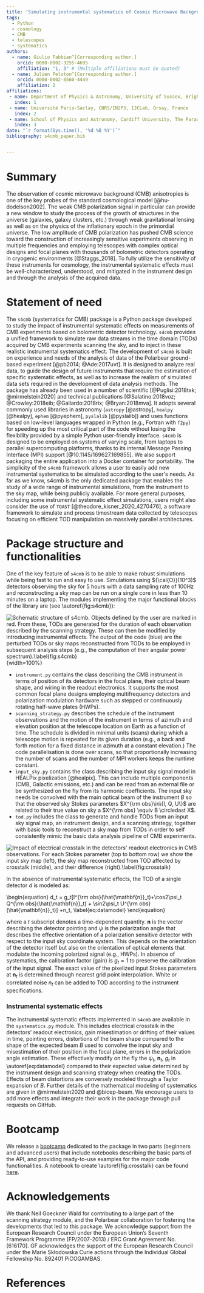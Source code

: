 ```yaml
---
title: 'Simulating instrumental systematics of Cosmic Microwave Background experiments with s4cmb'
tags:
  - Python
  - cosmology
  - CMB
  - telescopes
  - systematics
authors:
  - name: Giulio Fabbian^[Corresponding author.]
    orcid: 0000-0002-3255-4695
    affiliation: "1, 3" # (Multiple affiliations must be quoted)
  - name: Julien Peloton^[Corresponding author.]
    orcid: 0000-0002-8560-4449
    affiliation: 2
affiliations:
 - name: Department of Physics & Astronomy, University of Sussex, Brighton BN1 9QH, UK
   index: 1
 - name: Université Paris-Saclay, CNRS/IN2P3, IJCLab, Orsay, France
   index: 2
 - name: School of Physics and Astronomy, Cardiff University, The Parade, Cardiff, CF24 3AA, UK
   index: 3
date: "`r format(Sys.time(), '%d %B %Y')`"
bibliography: s4cmb_paper.bib


---
```


# Summary

The observation of cosmic microwave background (CMB) anisotropies is one of the key probes of the standard cosmological model [@hu-dodelson2002].
The weak CMB polarization signal in particular can provide a new window to study the process of the growth of structures in the universe (galaxies, galaxy clusters, etc.) through weak gravitational lensing as well as on the physics of the inflationary epoch in the primordial universe.
The low amplitude of CMB polarization has pushed CMB science toward the construction of increasingly sensitive experiments observing in multiple frequencies and employing telescopes with complex optical designs and focal planes with thousands of bolometric detectors operating in cryogenic environments [@Staggs_2018].
To fully utilize the sensitivity of these instruments for cosmology, the instrumental systematic effects must be well-characterized, understood, and mitigated in the instrument design and through the analysis of the acquired data.


# Statement of need

The `s4cmb` (systematics for CMB) package is a Python package developed to study
the impact of instrumental systematic effects on measurements of CMB experiments based on bolometric detector technology.
`s4cmb` provides a unified framework to simulate raw data streams in the time domain (TODs) acquired by CMB experiments scanning the sky, and to inject in these
realistic instrumental systematics effect.
The development of `s4cmb` is built on experience and needs of the analysis of
data of the Polarbear ground-based experiment [@pb2014; @Ade:2017uvt].
It is designed to analyze real data, to guide the design of future instruments that require the estimation of specific systematic effects, as well as to increase the realism of simulated data sets required in the development of data analysis methods.
The package has already been used in a number of scientific [@Puglisi:2018txk; @mirmelstein2020] and technical publications [@Salatino:2018voz; @Crowley:2018eib; @Gallardo:2018rix; @Bryan:2018mva].
It adopts several commonly used libraries in astronomy (`astropy` [@astropy], `healpy` [@healpy], `ephem` [@pyephem], `pyslalib` [@pyslalib]) and uses functions based on low-level languages wrapped in Python (e.g., Fortran with `f2py`) for speeding up the most critical part of the code without losing the flexibility provided by a simple Python user-friendly interface.
`s4cmb` is designed to be employed on systems of varying scale, from laptops to parallel supercomputing platforms, thanks to its internal Message Passing Interface (MPI) support [@10.1145/169627.169855].
We also support packaging the entire application into a Docker container for portability.
The simplicity of the `s4cmb` framework allows a user to easily add new instrumental systematics to be simulated according to the user's needs.
As far as we know, s4cmb is the only dedicated package that enables the study of a wide range of instrumental simulations, from the instrument to the sky map, while being publicly available. For more general purposes, including some instrumental systematic effect simulations, users might also consider the use of `TOAST` [@theodore_kisner_2020_4270476], a software framework to simulate and process timestream data collected by telescopes focusing on efficient TOD manipulation on massively parallel architectures.

# Package structure and functionalities

One of the key feature of `s4cmb` is to be able to make robust simulations while being fast to run and easy to use. Simulations using ${\cal{O}}(10^3)$ detectors observing the sky for 5 hours with a data sampling rate of $100$Hz and reconstructing a sky map can be run on a single core in less than 10 minutes on a laptop. The modules implementing the major functional blocks of the library are (see \autoref{fig:s4cmb}):

![Schematic structure of `s4cmb`. Objects defined by the user are marked in red. From these, TODs are generated for the duration of each observation described by the scanning strategy. These can then be modified by introducing instrumental effects. The output of the code (blue) are the perturbed TODs or sky maps reconstructed from TODs to be employed in subsequent analysis steps (e.g., the computation of their angular power spectrum).\label{fig:s4cmb}](presentation.png){width=100%}

* `instrument.py` contains the class describing the CMB instrument in terms of position of its detectors in the focal plane, their optical beam shape, and wiring in the readout electronics. It supports the most common focal plane designs employing multifrequency detectors and polarization modulation hardware such as stepped or continuously rotating half-wave plates (HWPs).
* `scanning_strategy.py` describes the schedule of the instrument observations and the motion of the instrument in terms of azimuth and elevation position at the telescope location on Earth as a function of time.
The schedule is divided in minimal units (scans) during which a telescope motion is repeated for its given duration (e.g., a back and forth motion for a fixed distance in azimuth at a constant elevation.) The code parallelisation is done over scans, so that proportionally increasing the number of scans and the number of MPI workers keeps the runtime constant.
* `input_sky.py` contains the class describing the input sky signal model in HEALPix pixelization [@healpix]. This can include multiple components (CMB, Galactic emissions, etc.) and can be read from an external file or be synthesized on the fly from its harmonic coefficients. The input sky needs be convolved with the main optical beam of the instrument $B$ so that the observed sky Stokes parameters $X^{\rm obs}\in\{I, Q, U\}$ are related to their true value on sky a $X^{\rm obs} \equiv B \circledast X$.
* `tod.py` includes the class to generate and handle TODs from an input sky signal map, an instrument design, and a scanning strategy, together with basic tools to reconstruct a sky map from TODs in order to self consistently mimic the basic data analysis pipeline of CMB experiments.

![Impact of electrical crosstalk in the detectors' readout electronics in CMB observations. For each Stokes parameter (top to bottom row) we show the input sky map (left), the sky map reconstructed from TOD affected by crosstalk (middle), and their difference (right).\label{fig:crosstalk}](crosstalk_zoom.png)

In the absence of instrumental systematic effects, the TOD of a single detector $d$ is modeled as:

\begin{equation}
d_t  = g_t[I^{\rm obs}(\hat{\mathbf{n}}_t)+\cos2\psi_t Q^{\rm obs}(\hat{\mathbf{n}}_t) + \sin2\psi_t U^{\rm obs}(\hat{\mathbf{n}}_t)] +n_t,
\label{eq:datamodel}
\end{equation}

where a $t$ subscript denotes a time-dependent quantity. $\mathbf{n}$ is the vector describing the detector pointing and $\psi$ is the polarization angle that describes the effective orientation of a polarization sensitive detector with respect to the input sky coordinate system. This depends on the orientation of the detector itself but also on the orientation of optical elements that modulate the incoming polarized signal (e.g., HWPs). In absence of systematics, the calibration factor (gain) is $g_t=1$ to preserve the calibration of the input signal. The exact value of the pixelized input Stokes parameters at $\mathbf{n}_t$ is determined through nearest grid point interpolation. White or correlated noise $n_t$ can be added to TOD according to the instrument specifications.

### Instrumental systematic effects

The instrumental systematic effects implemented in `s4cmb` are available in the `systematics.py` module. This includes electrical crosstalk in the detectors' readout electronics, gain misestimation or drifting of their values in time, pointing errors, distortions of the beam shape compared to the shape of the expected beam $B$ used to convolve the input sky and misestimation of their position in the focal plane, errors in the polarization angle estimation. These effectively modify on the fly the $\psi_t$, $\mathbf{n}_t$, $g_t$ in \autoref{eq:datamodel} compared to their expected value determined by the instrument design and scanning strategy when creating the TODs. Effects of beam distortions are conversely modeled through a Taylor expansion of $B$. Further details of the mathematical modeling of systematics are given in @mirmelstein2020 and @bicep-beam. We encourage users to add more effects and integrate their work in the package through pull requests on GitHub.

# Bootcamp
We release a [bootcamp](https://github.com/JulienPeloton/s4cmb-resources) dedicated to the package in two parts (beginners and advanced users) that include notebooks describing the basic parts of the API, and providing ready-to-use examples for the major code functionalities. A notebook to create \autoref{fig:crosstalk} can be found [here](https://github.com/JulienPeloton/s4cmb-resources/blob/master/Part1/s4cmb_crosstalk_05-joss.ipynb).

# Acknowledgements

We thank Neil Goeckner Wald for contributing to a large part of the scanning
strategy module, and the Polarbear collaboration for fostering the developments that led to this package. We acknowledge support from the European Research Council under the European Union’s Seventh Framework Programme (FP/2007-2013) / ERC Grant Agreement No. [616170]. GF acknowledges the support of the European Research Council under the Marie Skłodowska Curie actions through the Individual Global Fellowship No. 892401 PiCOGAMBAS.

# References
